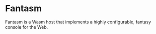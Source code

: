 # Fantasm

Fantasm is a Wasm host that implements a highly configurable,
fantasy console for the Web.
